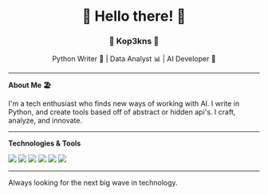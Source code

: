 <h1 align="center">🌴 Hello there! 🌴</h1>

<h3 align="center">🌊 Kop3kns 🌊</h3>
<p align="center">
  Python Writer 🐍 | Data Analyst 📊 | AI Developer 🤖
</p>

---

**About Me 🏖️**

I'm a tech enthusiast who finds new ways of working with AI. I write in Python, and create tools based off of abstract or hidden api's. I craft, analyze, and innovate.

---

**Technologies & Tools**

![](https://img.shields.io/badge/Code-Python-blue?style=for-the-badge&logo=python)
![](https://img.shields.io/badge/Tool-Pandas-orange?style=for-the-badge&logo=pandas)
![](https://img.shields.io/badge/Platform-TensorFlow-yellow?style=for-the-badge&logo=tensorflow)
![](https://img.shields.io/badge/Code-C%23-blue?style=for-the-badge&logo=c-sharp)
![](https://img.shields.io/badge/Tool-Xbox%20GDK-green?style=for-the-badge&logo=xbox)
![](https://img.shields.io/badge/Platform-Docker-blue?style=for-the-badge&logo=docker)

---

Always looking for the next big wave in technology.
